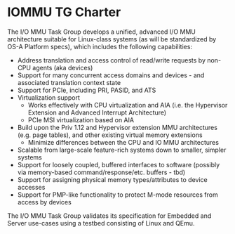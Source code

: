# IOMMU TG Charter

The I/O MMU Task Group develops a unified, advanced I/O MMU architecture suitable for Linux-class systems (as will be standardized by OS-A Platform specs), which includes the following capabilities:

- Address translation and access control of read/write requests by non-CPU agents (aka devices)
- Support for many concurrent access domains and devices - and associated translation context state
- Support for PCIe, including PRI, PASID, and ATS
- Virtualization support
  - Works effectively with CPU virtualization and AIA (i.e. the Hypervisor Extension and Advanced Interrupt Architecture)
  - PCIe MSI virtualization based on AIA
- Build upon the Priv 1.12 and Hypervisor extension MMU architectures (e.g. page tables), and other existing virtual memory extensions
  - Minimize differences between the CPU and IO MMU architectures
- Scalable from large-scale feature-rich systems down to smaller, simpler systems
- Support for loosely coupled, buffered interfaces to software (possibly via memory-based command/response/etc. buffers - tbd)
- Support for assigning physical memory types/attributes to device accesses
- Support for PMP-like functionality to protect M-mode resources from access by devices

The I/O MMU Task Group validates its specification for Embedded and Server use-cases using a testbed consisting of Linux and QEmu.
